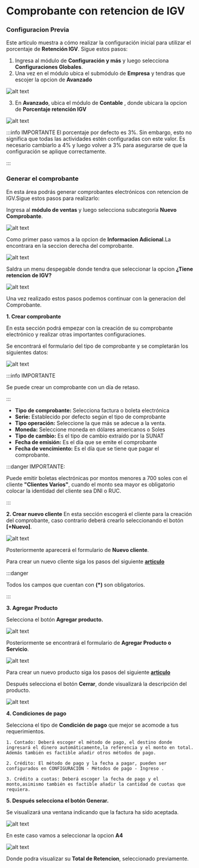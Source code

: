# Comprobante con retencion de IGV

### Configuracion Previa 

Este artículo muestra a cómo realizar la configuración inicial para utilizar el porcentaje de **Retención IGV**. Sigue estos pasos:

1. Ingresa al módulo de **Configuración y más** y luego selecciona **Configuraciones Globales**.
2. Una vez en el módulo ubica el submódulo de **Empresa** y tendras que escojer la opcion de **Avanzado** 

![alt text](img/retencion_igv_1.jpg)

3. En **Avanzado**, ubica el módulo de **Contable** , donde ubicara la opcion de **Porcentaje retención IGV**

![alt text](img/retencion_igv_2.jpg)

:::info IMPORTANTE
El porcentaje por defecto es 3%. Sin embargo, esto no significa que todas las actividades estén configuradas con este valor. Es necesario cambiarlo a 4% y luego volver a 3% para asegurarse de que la configuración se aplique correctamente.

:::


### Generar el comprobante 

En esta área podrás generar comprobantes electrónicos con retencion de IGV.Sigue estos pasos para realizarlo:

Ingresa al **módulo de ventas** y luego selecciona subcategoría **Nuevo Comprobante**.

![alt text](img/retencion_igv_3.jpg)


Como primer paso vamos a la opcion de **Informacion Adicional**.La encontrara en la seccion derecha del comprobante.

![alt text](img/retencion_igv_4.jpg)

Saldra un menu despegable donde tendra que seleccionar la opcion **¿Tiene retencion de IGV?**

![alt text](img/retencion_igv_5.jpg)

Una vez realizado estos pasos podemos continuar con la generacion del Comprobante.

**1. Crear comprobante**

En esta sección podrá empezar con la creación de su comprobante electrónico y realizar otras importantes configuraciones.

Se encontrará el formulario del tipo de comprobante y se completarán los siguientes datos:

![alt text](img/retencion_igv_6.jpg)


:::info IMPORTANTE

Se puede crear un comprobante con un día de retaso.

:::

- **Tipo de comprobante:** Selecciona factura o boleta electrónica
- **Serie:** Establecido por defecto según el tipo de comprobante
- **Tipo operación:** Seleccione la que más se adecue a la venta.
- **Moneda:** Seleccione moneda en dólares americanos o Soles
- **Tipo de cambio:** Es el tipo de cambio extraído por la SUNAT
- **Fecha de emisión:** Es el día que se emite el comprobante
- **Fecha de vencimiento:** Es el día que se tiene que pagar el comprobante.

:::danger IMPORTANTE:

Puede emitir boletas electrónicas por montos menores a 700 soles con el cliente **"Clientes Varios"**, cuando el monto sea mayor es obligatorio colocar la identidad del cliente sea DNI o RUC.

:::

**2. Crear nuevo cliente**
En esta sección escogerá el cliente para la creación del comprobante, caso contrario deberá crearlo seleccionando el botón **[+Nuevo]**.

![alt text](img/retencion_igv_7.jpg)

Posteriormente aparecerá el formulario de **Nuevo cliente**.

Para crear un nuevo cliente siga los pasos del siguiente **[articulo](https://manual.uio.la/Pro7/Modulos/Esenciales/clientes/Clientes-creacion-individual)**

:::danger

Todos los campos que cuentan con **(*)** son obligatorios.

:::

**3. Agregar Producto**

Selecciona el botón **Agregar producto.**

![alt text](img/retencion_igv_8.jpg)

Posteriormente se encontrará el formulario de **Agregar Producto o Servicio**.

![alt text](img/retencion_igv_4.png)

Para crear un nuevo producto siga los pasos del siguiente **[articulo](https://manual.uio.la/Pro7/Modulos/Esenciales/productos-servicios/Productos-Creacion-basica)**

Después selecciona el botón **Cerrar**, donde visualizará la descripción del producto.

![alt text](img/retencion_igv_11.jpg)

**4. Condiciones de pago** 

Selecciona el tipo de **Condición de pago** que mejor se acomode a tus requerimientos.

    1. Contado: Deberá escoger el método de pago, el destino donde ingresará el dinero automáticamente,la referencia y el monto en total. Además también es factible añadir otros métodos de pago.

    2. Crédito: El método de pago y la fecha a pagar, pueden ser configurados en CONFIGURACIÓN - Métodos de pago - Ingreso .

    3. Crédito a cuotas: Deberá escoger la fecha de pago y el monto,asimismo también es factible añadir la cantidad de cuotas que requiera.

**5. Después selecciona el botón Generar.**

Se visualizará una ventana indicando que la factura ha sido aceptada.

![alt text](img/retencion_igv_9.jpg)

En este caso vamos a seleccionar la opcion **A4**

![alt text](img/retencion_igv_10.jpg)

Donde podra visualizar su **Total de Retencion**, seleccionado previamente.